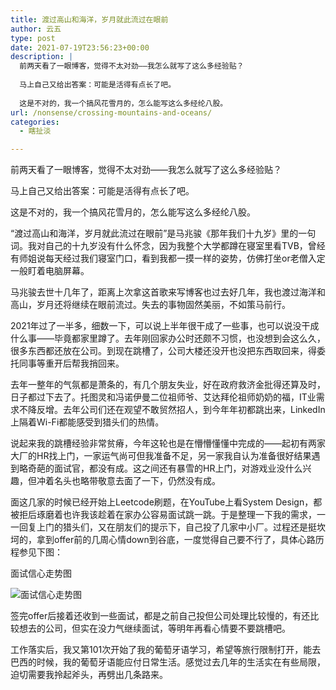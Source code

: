 ```yaml
---
title: 渡过高山和海洋，岁月就此流过在眼前
author: 云五
type: post
date: 2021-07-19T23:56:23+00:00
description: |
  前两天看了一眼博客，觉得不太对劲——我怎么就写了这么多经验贴？
  
  马上自己又给出答案：可能是活得有点长了吧。
  
  这是不对的，我一个搞风花雪月的，怎么能写这么多经纶八股。
url: /nonsense/crossing-mountains-and-oceans/
categories:
  - 瞎扯淡

---
```

前两天看了一眼博客，觉得不太对劲——我怎么就写了这么多经验贴？

马上自己又给出答案：可能是活得有点长了吧。

这是不对的，我一个搞风花雪月的，怎么能写这么多经纶八股。

“渡过高山和海洋，岁月就此流过在眼前”是马兆骏《那年我们十九岁》里的一句词。我对自己的十九岁没有什么怀念，因为我整个大学都蹲在寝室里看TVB，曾经有师姐说每天经过我们寝室门口，看到我都一摸一样的姿势，仿佛打坐or老僧入定一般盯着电脑屏幕。

马兆骏去世十几年了，距离上次拿这首歌来写博客也过去好几年，我也渡过海洋和高山，岁月还将继续在眼前流过。失去的事物固然美丽，不如策马前行。

2021年过了一半多，细数一下，可以说上半年很干成了一些事，也可以说没干成什么事——毕竟都家里蹲了。去年刚回家办公时还颇不习惯，也没想到会这么久，很多东西都还放在公司。到现在跳槽了，公司大楼还没开也没把东西取回来，得委托同事等重开后帮我捎回来。

去年一整年的气氛都是萧条的，有几个朋友失业，好在政府救济金批得还算及时，日子都过下去了。托图灵和冯诺伊曼二位祖师爷、艾达拜伦祖师奶奶的福，IT业需求不降反增。去年公司们还在观望不敢贸然招人，到今年年初都跳出来，LinkedIn上隔着Wi-Fi都能感受到猎头们的热情。

说起来我的跳槽经验非常贫瘠，今年这轮也是在懵懵懂懂中完成的——起初有两家大厂的HR找上门，一家运气尚可但我准备不足，另一家我自认为准备很好结果遇到略奇葩的面试官，都没有成。这之间还有暴雪的HR上门，对游戏业没什么兴趣，但冲着名头也略带敬意去面了一下，仍然没有成。

面这几家的时候已经开始上Leetcode刷题，在YouTube上看System Design，都被拒后琢磨着也许我该趁着在家办公容易面试跳一跳。于是整理一下我的需求，一一回复上门的猎头们，又在朋友们的提示下，自己投了几家中小厂。过程还是挺坎坷的，拿到offer前的几周心情down到谷底，一度觉得自己要不行了，具体心路历程参见下图：

面试信心走势图

![面试信心走势图](https://media.go5.dev/go5media/media_attachments/files/106/268/860/822/927/024/original/a3a0584ad5cded94.png)

签完offer后接着还收到一些面试，都是之前自己投但公司处理比较慢的，有还比较想去的公司，但实在没力气继续面试，等明年再看心情要不要跳槽吧。

工作落实后，我又第101次开始了我的葡萄牙语学习，希望等旅行限制打开，能去巴西的时候，我的葡萄牙语能应付日常生活。感觉过去几年的生活实在有些局限，迫切需要我拎起斧头，再劈出几条路来。
